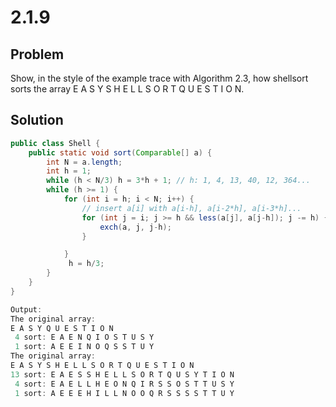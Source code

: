 # 2.1.9

## Problem

Show, in the style of the example trace with Algorithm 2.3, how shellsort sorts the array E A S Y S H E L L S O R T Q U E S T I O N.

## Solution

```java
public class Shell {
    public static void sort(Comparable[] a) {
        int N = a.length;
        int h = 1;
        while (h < N/3) h = 3*h + 1; // h: 1, 4, 13, 40, 12, 364...
        while (h >= 1) {
            for (int i = h; i < N; i++) {
                // insert a[i] with a[i-h], a[i-2*h], a[i-3*h]...
                for (int j = i; j >= h && less(a[j], a[j-h]); j -= h) {
                    exch(a, j, j-h);
                }

            }
             h = h/3;
        }
    }
}
```

```java
Output:
The original array:
E A S Y Q U E S T I O N
 4 sort: E A E N Q I O S T U S Y
 1 sort: A E E I N O Q S S T U Y
The original array:
E A S Y S H E L L S O R T Q U E S T I O N
13 sort: E A E S S H E L L S O R T Q U S Y T I O N
 4 sort: E A E L L H E O N Q I R S S O S T T U S Y
 1 sort: A E E E H I L L N O O Q R S S S S T T U Y

```

